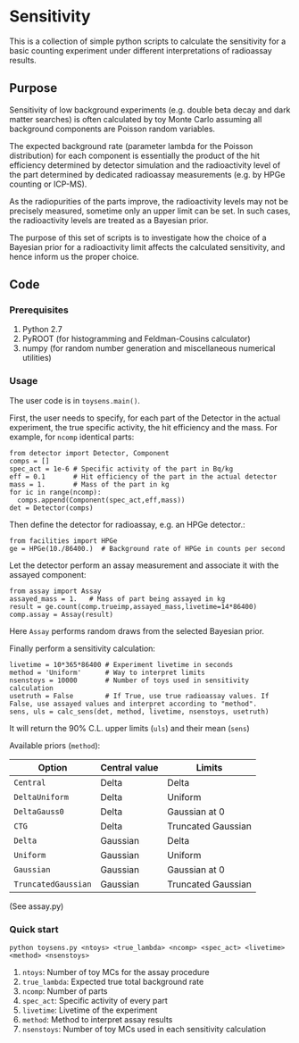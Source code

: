 # Sensitivity

This is a collection of simple python scripts to calculate the sensitivity for a basic counting experiment under different interpretations of radioassay results.

## Purpose

Sensitivity of low background experiments (e.g. double beta decay and dark matter searches) is often calculated by toy Monte Carlo assuming all background components are Poisson random variables. 

The expected background rate (parameter lambda for the Poisson distribution) for each component is essentially the product of the hit efficiency determined by detector simulation and the radioactivity level of the part determined by dedicated radioassay measurements (e.g. by HPGe counting or ICP-MS).

As the radiopurities of the parts improve, the radioactivity levels may not be precisely measured, sometime only an upper limit can be set. In such cases, the radioactivity levels are treated as a Bayesian prior. 

The purpose of this set of scripts is to investigate how the choice of a Bayesian prior for a radioactivity limit affects the calculated sensitivity, and hence inform us the proper choice.

## Code

### Prerequisites
1. Python 2.7
2. PyROOT (for histogramming and Feldman-Cousins calculator)
3. numpy (for random number generation and miscellaneous numerical utilities)

### Usage

The user code is in `toysens.main()`.

First, the user needs to specify, for each part of the Detector in the actual experiment, 
the true specific activity, the hit efficiency and the mass. For example, for `ncomp` identical parts:
```
from detector import Detector, Component
comps = []
spec_act = 1e-6 # Specific activity of the part in Bq/kg
eff = 0.1       # Hit efficiency of the part in the actual detector
mass = 1.       # Mass of the part in kg
for ic in range(ncomp):
  comps.append(Component(spec_act,eff,mass))
det = Detector(comps)
```
Then define the detector for radioassay, e.g. an HPGe detector.:
```
from facilities import HPGe
ge = HPGe(10./86400.)  # Background rate of HPGe in counts per second
```
Let the detector perform an assay measurement and associate it with the assayed component:
```
from assay import Assay
assayed_mass = 1.   # Mass of part being assayed in kg
result = ge.count(comp.trueimp,assayed_mass,livetime=14*86400)
comp.assay = Assay(result)
```
Here `Assay` performs random draws from the selected Bayesian prior.

Finally perform a sensitivity calculation:
```
livetime = 10*365*86400 # Experiment livetime in seconds
method = 'Uniform'      # Way to interpret limits
nsenstoys = 10000       # Number of toys used in sensitivity calculation
usetruth = False        # If True, use true radioassay values. If False, use assayed values and interpret according to "method".
sens, uls = calc_sens(det, method, livetime, nsenstoys, usetruth)
```
It will return the 90% C.L. upper limits (`uls`) and their mean (`sens`)

Available priors (`method`): 

| Option | Central value | Limits |
| ------ | ------------- | ------ |
| `Central` | Delta | Delta |
| `DeltaUniform` | Delta | Uniform |
| `DeltaGauss0` | Delta | Gaussian at 0 |
| `CTG` | Delta | Truncated Gaussian |
| `Delta` | Gaussian | Delta |
| `Uniform` | Gaussian | Uniform |
| `Gaussian` | Gaussian | Gaussian at 0 |
| `TruncatedGaussian` | Gaussian | Truncated Gaussian |

(See assay.py)

### Quick start

`python toysens.py <ntoys> <true_lambda> <ncomp> <spec_act> <livetime> <method> <nsenstoys>`

1. `ntoys`: Number of toy MCs for the assay procedure
2. `true_lambda`: Expected true total background rate
3. `ncomp`: Number of parts
4. `spec_act`: Specific activity of every part
5. `livetime`: Livetime of the experiment
6. `method`: Method to interpret assay results
7. `nsenstoys`: Number of toy MCs used in each sensitivity calculation

